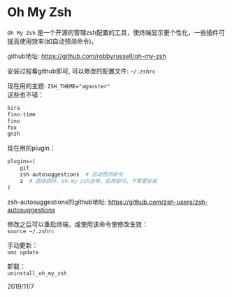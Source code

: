 # Oh My Zsh

`Oh My Zsh` 是一个开源的管理zsh配置的工具，使终端显示更个性化，一些插件可提高使用效率(如自动预测命令)。  

github地址: https://github.com/robbyrussell/oh-my-zsh  

安装过程看github即可, 可以修改的配置文件: `~/.zshrc`  

现在用的主题: `ZSH_THEME="agnoster"`  
这些也不错：  
```r
bira
fino-time
fino
fox
gnzh
```

现在用的plugin：  
```r
plugins=(
    git
    zsh-autosuggestions  # 自动预测命令
    z  # 路径跳转，oh-my-zsh自带，启用即可，不需要安装
)
```

zsh-autosuggestions的github地址: https://github.com/zsh-users/zsh-autosuggestions  


修改之后可以重启终端，或使用该命令使修改生效：  
`source ~/.zshrc`  

手动更新：  
`omz update`  

卸载：  
`uninstall_oh_my_zsh`  


2019/11/7  
